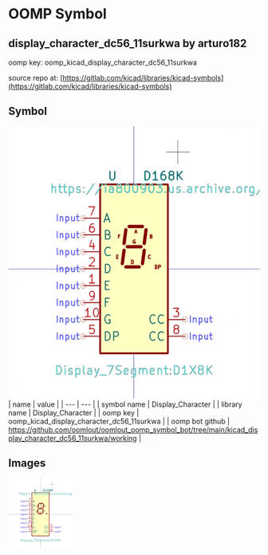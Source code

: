 # OOMP Symbol  
## display_character_dc56_11surkwa  by arturo182  
  
oomp key: oomp_kicad_display_character_dc56_11surkwa  
  
source repo at: [https://gitlab.com/kicad/libraries/kicad-symbols](https://gitlab.com/kicad/libraries/kicad-symbols)  
## Symbol  
  
[![working.png](working_600.png)](working.png)  
| name | value | 
| --- | --- | 
| symbol name | Display_Character | 
| library name | Display_Character | 
| oomp key | oomp_kicad_display_character_dc56_11surkwa | 
| oomp bot github | https://github.com/oomlout/oomlout_oomp_symbol_bot/tree/main/kicad_display_character_dc56_11surkwa/working | 
## Images  
  
[![working.png](working_140.png)](working.png)  
